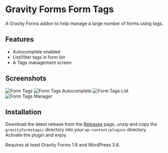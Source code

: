Gravity Forms Form Tags
=======================

A Gravity Forms addon to help manage a large number of forms using tags.

Features
--------

- Autocomplete enabled
- List/filter tags in form list
- A Tags management screen

Screenshots
-----------

![Form Tags](https://github.com/soulseekah/gravityformstags/raw/master/screenshot-01.jpg)
![Form Tags Autocomplete](https://github.com/soulseekah/gravityformstags/raw/master/screenshot-02.jpg)
![Form Tags List](https://github.com/soulseekah/gravityformstags/raw/master/screenshot-03.jpg)
![Form Tags Manager](https://github.com/soulseekah/gravityformstags/raw/master/screenshot-04.jpg)

Installation
------------

Download the latest release from the [Releases](https://github.com/soulseekah/gravityformstags/releases) page, unzip and copy the `gravityformstags/` directory into your `wp-content/plugins` directory. Activate the plugin and enjoy.

Requires at least Gravity Forms 1.8 and WordPress 3.8.

